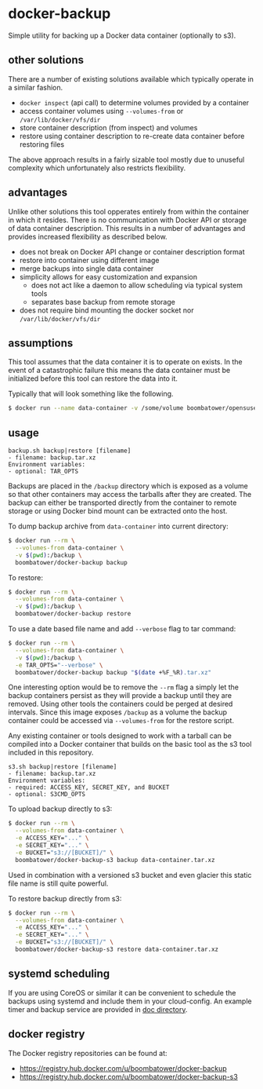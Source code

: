 docker-backup
=============
Simple utility for backing up a Docker data container (optionally to s3).

other solutions
---------------
There are a number of existing solutions available which typically operate in a
similar fashion.

- `docker inspect` (api call) to determine volumes provided by a container
- access container volumes using `--volumes-from` or `/var/lib/docker/vfs/dir`
- store container description (from inspect) and volumes
- restore using container description to re-create data container before
  restoring files

The above approach results in a fairly sizable tool mostly due to unuseful
complexity which unfortunately also restricts flexibility.

advantages
----------
Unlike other solutions this tool opperates entirely from within the container
in which it resides. There is no communication with Docker API or storage of
data container description. This results in a number of advantages and provides
increased flexibility as described below.

- does not break on Docker API change or container description format
- restore into container using different image
- merge backups into single data container
- simplicity allows for easy customization and expansion
  - does not act like a daemon to allow scheduling via typical system tools
  - separates base backup from remote storage
- does not require bind mounting the docker socket nor `/var/lib/docker/vfs/dir`

assumptions
-----------
This tool assumes that the data container it is to operate on exists. In the
event of a catastrophic failure this means the data container must be
initialized before this tool can restore the data into it.

Typically that will look something like the following.
```sh
$ docker run --name data-container -v /some/volume boombatower/opensuse /bin/true
```

usage
-----
```
backup.sh backup|restore [filename]
- filename: backup.tar.xz
Environment variables:
- optional: TAR_OPTS
```

Backups are placed in the `/backup` directory which is exposed as a volume so
that other containers may access the tarballs after they are created. The
backup can either be transported directly from the container to remote storage
or using Docker bind mount can be extracted onto the host.

To dump backup archive from `data-container` into current directory:
```sh
$ docker run --rm \
  --volumes-from data-container \
  -v $(pwd):/backup \
  boombatower/docker-backup backup
```

To restore:
```sh
$ docker run --rm \
  --volumes-from data-container \
  -v $(pwd):/backup \
  boombatower/docker-backup restore
```

To use a date based file name and add `--verbose` flag to tar command:
```sh
$ docker run --rm \
  --volumes-from data-container \
  -v $(pwd):/backup \
  -e TAR_OPTS="--verbose" \
  boombatower/docker-backup backup "$(date +%F_%R).tar.xz"
```

One interesting option would be to remove the `--rm` flag a simply let the
backup containers persist as they will provide a backup until they are removed.
Using other tools the containers could be perged at desired intervals. Since
this image exposes `/backup` as a volume the backup container could be accessed
via `--volumes-from` for the restore script.

Any existing container or tools designed to work with a tarball can be compiled
into a Docker container that builds on the basic tool as the s3 tool included
in this repository.

```
s3.sh backup|restore [filename]
- filename: backup.tar.xz
Environment variables:
- required: ACCESS_KEY, SECRET_KEY, and BUCKET
- optional: S3CMD_OPTS
```

To upload backup directly to s3:
```sh
$ docker run --rm \
  --volumes-from data-container \
  -e ACCESS_KEY="..." \
  -e SECRET_KEY="..." \
  -e BUCKET="s3://[BUCKET]/" \
  boombatower/docker-backup-s3 backup data-container.tar.xz
```

Used in combination with a versioned s3 bucket and even glacier this static
file name is still quite powerful.

To restore backup directly from s3:
```sh
$ docker run --rm \
  --volumes-from data-container \
  -e ACCESS_KEY="..." \
  -e SECRET_KEY="..." \
  -e BUCKET="s3://[BUCKET]/" \
  boombatower/docker-backup-s3 restore data-container.tar.xz
```

systemd scheduling
------------------
If you are using CoreOS or similar it can be convenient to schedule the backups
using systemd and include them in your cloud-config. An example timer and
backup service are provided in [doc directory](doc).

docker registry
---------------
The Docker registry repositories can be found at:
- https://registry.hub.docker.com/u/boombatower/docker-backup
- https://registry.hub.docker.com/u/boombatower/docker-backup-s3
